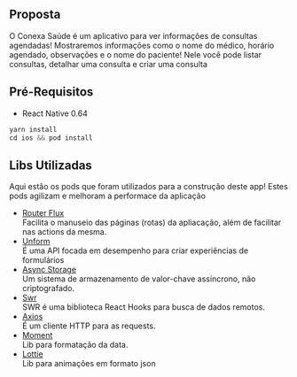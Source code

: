 ## Proposta
  <p align="left">
   O Conexa Saúde é um aplicativo para ver informações de consultas agendadas! Mostraremos informações como o nome do médico, horário agendado, observações e o nome do paciente! Nele você pode listar consultas, detalhar uma consulta e criar uma consulta
</p>

## Pré-Requisitos
* React Native 0.64

```JAVASCRIPT
yarn install
cd ios && pod install
```

## Libs Utilizadas
Aqui estão os pods que foram utilizados para a construção deste app! Estes pods agilizam e melhoram a performace da aplicação
* [Router Flux](https://github.com/aksonov/react-native-router-flux)
<br/>Facilita o manuseio das páginas (rotas) da apliacação, além de facilitar nas actions da mesma.
* [Unform](unform.dev)
<br/>É uma API focada em desempenho para criar experiências de formulários
* [Async Storage](https://github.com/react-native-async-storage/async-storage)
<br/>Um sistema de armazenamento de valor-chave assíncrono, não criptografado.
* [Swr](https://github.com/vercel/swr)
<br/>SWR é uma biblioteca React Hooks para busca de dados remotos.
* [Axios](https://github.com/axios/axios)
<br/>É um cliente HTTP para as requests.
* [Moment](https://redux.js.org/)
<br/>Lib para formatação da data.
* [Lottie](https://github.com/react-native-community/lottie-react-native)
<br/>Lib para animações em formato json
